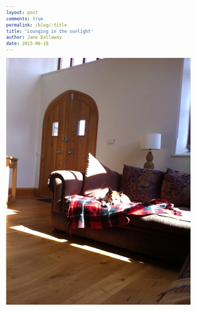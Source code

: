 ```yaml
---
layout: post
comments: true
permalink: /blog/:title
title: 'Lounging in the sunlight'
author: Jane Dallaway
date: 2013-06-18
---
```


<div><a href="/media/FLphoto.JPG"><img src="/media/FLphoto.JPG.500.JPG" width="500" height="669"/></a></div>



 
    

